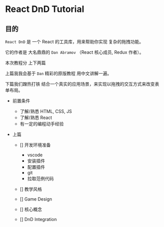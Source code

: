# React DnD Tutorial

## 目的

`React DnD` 是 一个 React 的工具库，用来帮助你实现 复杂的拖拽功能。

它的作者是 大名鼎鼎的 `Dan Abramov` （React 核心成员, Redux 作者）。

本次教程分 上下两篇

上篇我我会基于 `Dan` 精彩的原版教程 用中文讲解一遍。

下篇我们蹭热打铁 结合一个真实的应用场景，来实现以拖拽的交互方式来改变表单布局。

- 前置条件

  - 了解/熟悉 HTML, CSS, JS
  - 了解/熟悉 React
  - 有一定的编程动手经验

- 上篇

  - [] 开发环境准备

    - vscode
    - 安装插件
    - 配置插件
    - git
    - 拉取范例代码

  - [] 教学风格

  - [] Game Design

  - [] 核心概念

  - [] DnD Integration
